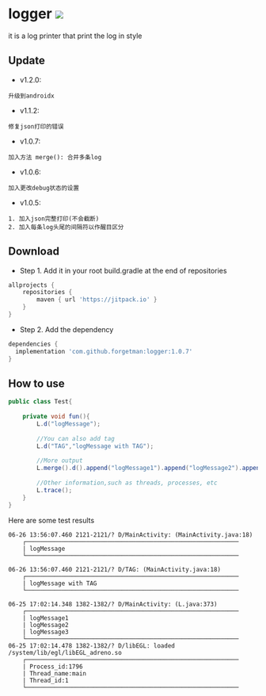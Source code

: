 # logger [![](https://jitpack.io/v/forgetman/logger.svg)](https://jitpack.io/#forgetman/logger)
it is a log printer that print the log in style

Update
------
+ v1.2.0:
```text
升级到androidx
```
+ v1.1.2:
```text
修复json打印的错误
```

+ v1.0.7:
```text
加入方法 merge(): 合并多条log
```
+ v1.0.6:
```text
加入更改debug状态的设置
```
+ v1.0.5: 
```text
1. 加入json完整打印(不会截断)
2. 加入每条log头尾的间隔符以作醒目区分
```

Download
--------
+ Step 1. Add it in your root build.gradle at the end of repositories
```groovy
allprojects {
    repositories {
        maven { url 'https://jitpack.io' }
    }
}
```
+ Step 2. Add the dependency
```groovy
dependencies {
  implementation 'com.github.forgetman:logger:1.0.7'
}
```
How to use
----------
```java
public class Test{
    
    private void fun(){
        L.d("logMessage");
        
        //You can also add tag
        L.d("TAG","logMessage with TAG");
        
        //More output
        L.merge().d().append("logMessage1").append("logMessage2").append("logMessage3").end();
        
        //Other information,such as threads, processes, etc
        L.trace(); 
    }
} 
```
Here are some test results
```text
06-26 13:56:07.460 2121-2121/? D/MainActivity: (MainActivity.java:18)
    ┌────────────────────────────────────────────────────────────
    | logMessage
    └────────────────────────────────────────────────────────────

06-26 13:56:07.460 2121-2121/? D/TAG: (MainActivity.java:18)
    ┌────────────────────────────────────────────────────────────
    | logMessage with TAG
    └────────────────────────────────────────────────────────────

06-25 17:02:14.348 1382-1382/? D/MainActivity: (L.java:373)
    ┌────────────────────────────────────────────────────────────
    | logMessage1
    | logMessage2
    | logMessage3
    └────────────────────────────────────────────────────────────
06-25 17:02:14.478 1382-1382/? D/libEGL: loaded /system/lib/egl/libEGL_adreno.so
    ┌────────────────────────────────────────────────────────────
    | Process_id:1796
    | Thread_name:main
    | Thread_id:1
    └────────────────────────────────────────────────────────────
```